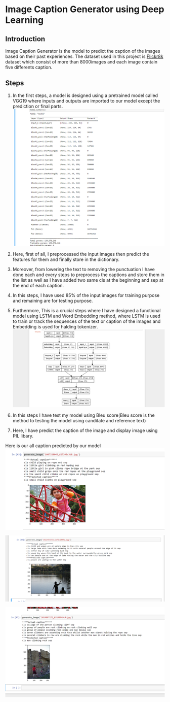 # Image Caption Generator using Deep Learning

## Introduction
Image Caption Generator is the model to predict the caption of the
images based on their past experiences. The dataset used in this 
project is [Flickr8k](https://www.kaggle.com/datasets/adityajn105/flickr8k)
dataset which consist of more than 8000images and each image contain five differents
caption.



## Steps

1. In the first steps, a model is designed using a pretrained model
called VGG19 where inputs and outputs are imported to our model except
the prediction or final parts.
![VGG19](https://github.com/Bishow-99/Image_Caption_Generator/blob/main/Screenshots/1.png?raw=true)

2. Here, first of all, I preprocessed the input images then predict 
the features for them and finally store in the dictionary.

3. Moreover, from lowering the text to removing the punctuation I have
done each and every steps to preprocess the captions and store them in the list as well as I have added two
 same cls at the beginning and sep at the end of each caption.

4. In this steps, I have used 85% of the input images for training
purpose and remaining are for testing purpose.

5. Furthermore, This is a crucial steps where I have designed a functional
model using LSTM and Word Embedding method, where LSTM is used to train or track
the sequences of the text or caption of the images and Embedding is used for
halding tokenizer.
![Model](https://github.com/Bishow-99/Image_Caption_Generator/blob/main/Screenshots/2.png?raw=true)

6. In this steps I have test my model using Bleu score(Bleu score is
the method to testing the model using canditate and reference text)

7. Here, I have predict the caption of the image and display image using PIL libary.

Here is our all caption predicted by our model
![caption1](https://github.com/Bishow-99/Image_Caption_Generator/blob/main/Screenshots/3.png?raw=true)


![caption2](https://github.com/Bishow-99/Image_Caption_Generator/blob/main/Screenshots/4.png?raw=true)

![caption3](https://github.com/Bishow-99/Image_Caption_Generator/blob/main/Screenshots/5.png?raw=true)
